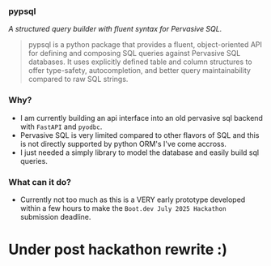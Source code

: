 ### pypsql
*A structured query builder with fluent syntax for Pervasive SQL.*

> pypsql is a python package that provides a fluent, object-oriented API for defining and composing SQL
> queries against Pervasive SQL databases. It uses explicitly defined table and column structures to offer
> type-safety, autocompletion, and better query maintainability compared to raw SQL strings.


### Why?
- I am currently building an api interface into an old pervasive sql backend with `FastAPI` and `pyodbc`.
- Pervasive SQL is very limited compared to other flavors of SQL and this is not directly supported by python ORM's I've come accross.
- I just needed a simply library to model the database and easily build sql queries.

### What can it do?
- Currently not too much as this is a VERY early prototype developed within a few hours to make the `Boot.dev July 2025 Hackathon` submission deadline.

# Under post hackathon rewrite :)